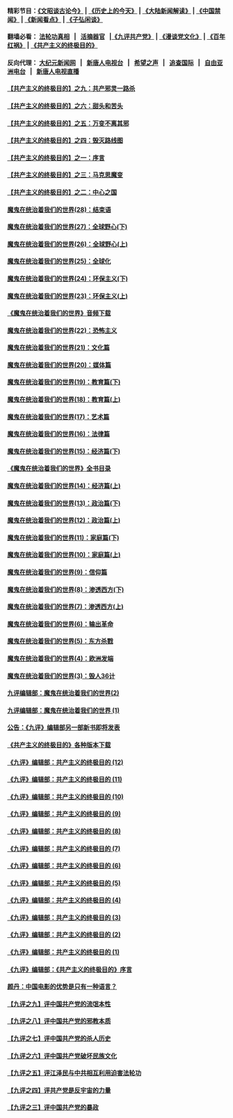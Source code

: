 #### 精彩节目：[《文昭谈古论今》](http://134.209.198.168/wenzhao) | [《历史上的今天》](http://134.209.198.168/today-in-history) | [《大陆新闻解读》](http://134.209.198.168/ntdtv-comedy) | [《中国禁闻》](http://134.209.198.168/ntdtv-news) | [《新闻看点》](http://134.209.198.168/news-insight) | [《子弘闲谈》](http://134.209.198.168/zihongxiantan/) 

 #### 翻墙必看： [法轮功真相](http://134.209.198.168:10000/videos/truth.html) &nbsp;&nbsp;|&nbsp;&nbsp; [活摘器官](http://134.209.198.168:10000/videos/res/Organs/) &nbsp;&nbsp;|[《九评共产党》](http://134.209.198.168:10000/videos/jiuping) | [《漫谈党文化》](http://134.209.198.168:10000/videos/mtdwh) | [《百年红祸》](http://134.209.198.168:10000/videos/bnhh) | [《共产主义的终极目的》](http://134.209.198.168:10000/videos/res/zjmd) 

 #### 反向代理： [大纪元新闻网](http://134.209.198.168:10080/) &nbsp;&nbsp;|&nbsp;&nbsp; [新唐人电视台](http://134.209.198.168:8000/) &nbsp;&nbsp;|&nbsp;&nbsp; [希望之声](http://134.209.198.168:8200/) &nbsp;&nbsp;|&nbsp;&nbsp; [追查国际](http://134.209.198.168:10010/) &nbsp;&nbsp;|&nbsp;&nbsp; [自由亚洲电台](http://134.209.198.168:9800/) &nbsp;&nbsp;|&nbsp;&nbsp; [新唐人电视直播](http://134.209.198.168/) 

#### [【共产主义的终极目的】之九：共产邪灵一路杀](../pages/nsc422/n11114139.md?t=03162136) 

#### [【共产主义的终极目的】之六：甜头和苦头](../pages/nsc422/n11096971.md?t=03162136) 

#### [【共产主义的终极目的】之五：万变不离其邪](../pages/nsc422/n11091285.md?t=03162136) 

#### [【共产主义的终极目的】之四：毁灭路线图](../pages/nsc422/n11086284.md?t=03162136) 

#### [【共产主义的终极目的】之一：序言](../pages/nsc422/n11086077.md?t=03162136) 

#### [【共产主义的终极目的】之三：马克思魔变](../pages/nsc422/n11061941.md?t=03162136) 

#### [【共产主义的终极目的】之二：中心之国](../pages/nsc422/n11047728.md?t=03162136) 

#### [魔鬼在统治着我们的世界(28)：结束语](../pages/nsc422/n10936246.md?t=03162136) 

#### [魔鬼在统治着我们的世界(27)：全球野心(下)](../pages/nsc422/n10928319.md?t=03162136) 

#### [魔鬼在统治着我们的世界(26)：全球野心(上)](../pages/nsc422/n10900318.md?t=03162136) 

#### [魔鬼在统治着我们的世界(25)：全球化](../pages/nsc422/n10788205.md?t=03162136) 

#### [魔鬼在统治着我们的世界(24)：环保主义(下)](../pages/nsc422/n10695307.md?t=03162136) 

#### [魔鬼在统治着我们的世界(23)：环保主义(上)](../pages/nsc422/n10688613.md?t=03162136) 

#### [《魔鬼在统治着我们的世界》音频下载](../pages/nsc422/n10635553.md?t=03162136) 

#### [魔鬼在统治着我们的世界(22)：恐怖主义](../pages/nsc422/n10614727.md?t=03162136) 

#### [魔鬼在统治着我们的世界(21)：文化篇](../pages/nsc422/n10597706.md?t=03162136) 

#### [魔鬼在统治着我们的世界(20)：媒体篇](../pages/nsc422/n10586579.md?t=03162136) 

#### [魔鬼在统治着我们的世界(19)：教育篇(下)](../pages/nsc422/n10564808.md?t=03162136) 

#### [魔鬼在统治着我们的世界(18)：教育篇(上)](../pages/nsc422/n10526970.md?t=03162136) 

#### [魔鬼在统治着我们的世界(17)：艺术篇](../pages/nsc422/n10499093.md?t=03162136) 

#### [魔鬼在统治着我们的世界(16)：法律篇](../pages/nsc422/n10485969.md?t=03162136) 

#### [魔鬼在统治着我们的世界(15)：经济篇(下)](../pages/nsc422/n10469975.md?t=03162136) 

#### [《魔鬼在统治着我们的世界》全书目录](../pages/nsc422/n10464261.md?t=03162136) 

#### [魔鬼在统治着我们的世界(14)：经济篇(上)](../pages/nsc422/n10457370.md?t=03162136) 

#### [魔鬼在统治着我们的世界(13)：政治篇(下)](../pages/nsc422/n10448270.md?t=03162136) 

#### [魔鬼在统治着我们的世界(12)：政治篇(上)](../pages/nsc422/n10444576.md?t=03162136) 

#### [魔鬼在统治着我们的世界(11)：家庭篇(下)](../pages/nsc422/n10440961.md?t=03162136) 

#### [魔鬼在统治着我们的世界(10)：家庭篇(上)](../pages/nsc422/n10435448.md?t=03162136) 

#### [魔鬼在统治着我们的世界(9)：信仰篇](../pages/nsc422/n10432159.md?t=03162136) 

#### [魔鬼在统治着我们的世界(8)：渗透西方(下)](../pages/nsc422/n10429603.md?t=03162136) 

#### [魔鬼在统治着我们的世界(7)：渗透西方(上)](../pages/nsc422/n10426013.md?t=03162136) 

#### [魔鬼在统治着我们的世界(6)：输出革命](../pages/nsc422/n10421536.md?t=03162136) 

#### [魔鬼在统治着我们的世界(5)：东方杀戮](../pages/nsc422/n10417707.md?t=03162136) 

#### [魔鬼在统治着我们的世界(4)：欧洲发端](../pages/nsc422/n10414890.md?t=03162136) 

#### [魔鬼在统治着我们的世界(3)：毁人36计](../pages/nsc422/n10411583.md?t=03162136) 

#### [九评编辑部：魔鬼在统治着我们的世界(2)](../pages/nsc422/n10410036.md?t=03162136) 

#### [九评编辑部：魔鬼在统治着我们的世界 (1)](../pages/nsc422/n10406825.md?t=03162136) 

#### [公告：《九评》编辑部另一部新书即将发表](../pages/nsc422/n10405104.md?t=03162136) 

#### [《共产主义的终极目的》各种版本下载](../pages/nsc422/n10022138.md?t=03162136) 

#### [《九评》编辑部：共产主义的终极目的 (12)](../pages/nsc422/n9933272.md?t=03162136) 

#### [《九评》编辑部：共产主义的终极目的 (11)](../pages/nsc422/n9924973.md?t=03162136) 

#### [《九评》编辑部：共产主义的终极目的 (10)](../pages/nsc422/n9920883.md?t=03162136) 

#### [《九评》编辑部：共产主义的终极目的 (9)](../pages/nsc422/n9916363.md?t=03162136) 

#### [《九评》编辑部：共产主义的终极目的 (8)](../pages/nsc422/n9912488.md?t=03162136) 

#### [《九评》编辑部：共产主义的终极目的 (7)](../pages/nsc422/n9901176.md?t=03162136) 

#### [《九评》编辑部：共产主义的终极目的 (6)](../pages/nsc422/n9899359.md?t=03162136) 

#### [《九评》编辑部：共产主义的终极目的 (5)](../pages/nsc422/n9893174.md?t=03162136) 

#### [《九评》编辑部：共产主义的终极目的 (4)](../pages/nsc422/n9891246.md?t=03162136) 

#### [《九评》编辑部：共产主义的终极目的 (3)](../pages/nsc422/n9879879.md?t=03162136) 

#### [《九评》编辑部：共产主义的终极目的 (2)](../pages/nsc422/n9876205.md?t=03162136) 

#### [《九评》编辑部：共产主义的终极目的 (1)](../pages/nsc422/n9865857.md?t=03162136) 

#### [《九评》编辑部：《共产主义的终极目的》序言](../pages/nsc422/n9862666.md?t=03162136) 

#### [颜丹：中国电影的优势是只有一种语言？](../pages/nsc422/n9583062.md?t=03162136) 

#### [【九评之九】评中国共产党的流氓本性](../pages/nsc422/n737542.md?t=03162136) 

#### [【九评之八】评中国共产党的邪教本质](../pages/nsc422/n735942.md?t=03162136) 

#### [【九评之七】评中国共产党的杀人历史](../pages/nsc422/n733806.md?t=03162136) 

#### [【九评之六】评中国共产党破坏民族文化](../pages/nsc422/n731667.md?t=03162136) 

#### [【九评之五】评江泽民与中共相互利用迫害法轮功](../pages/nsc422/n730058.md?t=03162136) 

#### [【九评之四】评共产党是反宇宙的力量](../pages/nsc422/n727814.md?t=03162136) 

#### [【九评之三】评中国共产党的暴政](../pages/nsc422/n725597.md?t=03162136) 

